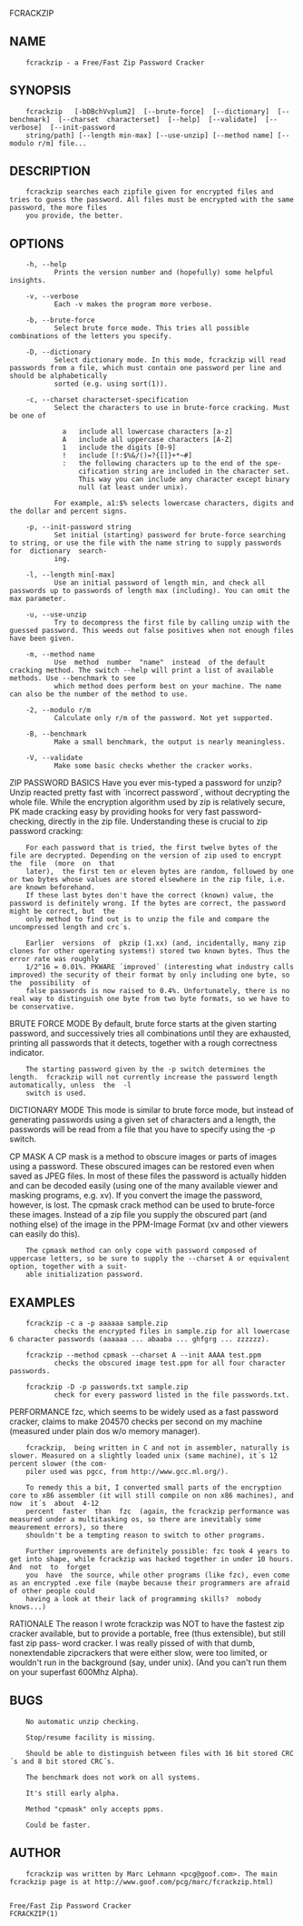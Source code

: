   FCRACKZIP
 
## NAME
        fcrackzip - a Free/Fast Zip Password Cracker
 
## SYNOPSIS
        fcrackzip   [-bDBchVvplum2]  [--brute-force]  [--dictionary]  [--benchmark]  [--charset  characterset]  [--help]  [--validate]  [--verbose]  [--init-password
        string/path] [--length min-max] [--use-unzip] [--method name] [--modulo r/m] file...
 
## DESCRIPTION
        fcrackzip searches each zipfile given for encrypted files and tries to guess the password. All files must be encrypted with the same password, the more files
        you provide, the better.
 
## OPTIONS
        -h, --help
               Prints the version number and (hopefully) some helpful insights.
 
        -v, --verbose
               Each -v makes the program more verbose.
 
        -b, --brute-force
               Select brute force mode. This tries all possible combinations of the letters you specify.
 
        -D, --dictionary
               Select dictionary mode. In this mode, fcrackzip will read passwords from a file, which must contain one password per line and should be alphabetically
               sorted (e.g. using sort(1)).
 
        -c, --charset characterset-specification
               Select the characters to use in brute-force cracking. Must be one of
 
                 a   include all lowercase characters [a-z]
                 A   include all uppercase characters [A-Z]
                 1   include the digits [0-9]
                 !   include [!:$%&/()=?{[]}+*~#]
                 :   the following characters up to the end of the spe-
                     cification string are included in the character set.
                     This way you can include any character except binary
                     null (at least under unix).
 
               For example, a1:$% selects lowercase characters, digits and the dollar and percent signs.
 
        -p, --init-password string
               Set initial (starting) password for brute-force searching to string, or use the file with the name string to supply passwords for  dictionary  search‐
               ing.
 
        -l, --length min[-max]
               Use an initial password of length min, and check all passwords up to passwords of length max (including). You can omit the max parameter.
 
        -u, --use-unzip
               Try to decompress the first file by calling unzip with the guessed password. This weeds out false positives when not enough files have been given.
 
        -m, --method name
               Use  method  number  "name"  instead  of the default cracking method. The switch --help will print a list of available methods. Use --benchmark to see
               which method does perform best on your machine. The name can also be the number of the method to use.
 
        -2, --modulo r/m
               Calculate only r/m of the password. Not yet supported.
 
        -B, --benchmark
               Make a small benchmark, the output is nearly meaningless.
 
        -V, --validate
               Make some basic checks whether the cracker works.
 
 ZIP PASSWORD BASICS
        Have you ever mis-typed a password for unzip? Unzip reacted pretty fast with ´incorrect password´, without decrypting the whole file.  While  the  encryption
        algorithm used by zip is relatively secure, PK made cracking easy by providing hooks for very fast password-checking, directly in the zip file. Understanding
        these is crucial to zip password cracking:
 
        For each password that is tried, the first twelve bytes of the file are decrypted. Depending on the version of zip used to encrypt the  file  (more  on  that
        later),  the first ten or eleven bytes are random, followed by one or two bytes whose values are stored elsewhere in the zip file, i.e. are known beforehand.
        If these last bytes don't have the correct (known) value, the password is definitely wrong. If the bytes are correct, the password might be correct, but  the
        only method to find out is to unzip the file and compare the uncompressed length and crc´s.
 
        Earlier  versions  of  pkzip (1.xx) (and, incidentally, many zip clones for other operating systems!) stored two known bytes. Thus the error rate was roughly
        1/2^16 = 0.01%. PKWARE ´improved´ (interesting what industry calls improved) the security of their format by only including one byte, so the  possibility  of
        false passwords is now raised to 0.4%. Unfortunately, there is no real way to distinguish one byte from two byte formats, so we have to be conservative.
 
 BRUTE FORCE MODE
        By  default, brute force starts at the given starting password, and successively tries all combinations until they are exhausted, printing all passwords that
        it detects, together with a rough correctness indicator.
 
        The starting password given by the -p switch determines the length.  fcrackzip will not currently increase the password length automatically, unless  the  -l
        switch is used.
 
 DICTIONARY MODE
        This mode is similar to brute force mode, but instead of generating passwords using a given set of characters and a length, the passwords will be read from a
        file that you have to specify using the -p switch.
 
 CP MASK
        A CP mask is a method to obscure images or parts of images using a password.  These obscured images can be restored even when saved as JPEG files. In most of
        these  files the password is actually hidden and can be decoded easily (using one of the many available viewer and masking programs, e.g. xv). If you convert
        the image the password, however, is lost. The cpmask crack method can be used to brute-force these images. Instead of a zip file you supply the obscured part
        (and nothing else) of the image in the PPM-Image Format (xv and other viewers can easily do this).
 
        The cpmask method can only cope with password composed of uppercase letters, so be sure to supply the --charset A or equivalent option, together with a suit‐
        able initialization password.
 
## EXAMPLES
        fcrackzip -c a -p aaaaaa sample.zip
               checks the encrypted files in sample.zip for all lowercase 6 character passwords (aaaaaa ... abaaba ... ghfgrg ... zzzzzz).
 
        fcrackzip --method cpmask --charset A --init AAAA test.ppm
               checks the obscured image test.ppm for all four character passwords.
 
        fcrackzip -D -p passwords.txt sample.zip
               check for every password listed in the file passwords.txt.
 
 PERFORMANCE
        fzc, which seems to be widely used as a fast password cracker, claims to make 204570 checks per second on my machine (measured under  plain  dos  w/o  memory
        manager).
 
        fcrackzip,  being written in C and not in assembler, naturally is slower. Measured on a slightly loaded unix (same machine), it´s 12 percent slower (the com‐
        piler used was pgcc, from http://www.gcc.ml.org/).
 
        To remedy this a bit, I converted small parts of the encryption core to x86 assembler (it will still compile on non x86 machines), and now  it´s  about  4-12
        percent  faster  than  fzc  (again, the fcrackzip performance was measured under a multitasking os, so there are inevitably some meaurement errors), so there
        shouldn't be a tempting reason to switch to other programs.
 
        Further improvements are definitely possible: fzc took 4 years to get into shape, while fcrackzip was hacked together in under 10 hours. And  not  to  forget
        you  have  the source, while other programs (like fzc), even come as an encrypted .exe file (maybe because their programmers are afraid of other people could
        having a look at their lack of programming skills?  nobody knows...)
 
 RATIONALE
        The reason I wrote fcrackzip was NOT to have the fastest zip cracker available, but to provide a portable, free (thus extensible), but still fast  zip  pass‐
        word  cracker.  I  was  really pissed of with that dumb, nonextendable zipcrackers that were either slow, were too limited, or wouldn't run in the background
        (say, under unix). (And you can't run them on your superfast 600Mhz Alpha).
 
## BUGS
        No automatic unzip checking.
 
        Stop/resume facility is missing.
 
        Should be able to distinguish between files with 16 bit stored CRC´s and 8 bit stored CRC´s.
 
        The benchmark does not work on all systems.
 
        It's still early alpha.
 
        Method "cpmask" only accepts ppms.
 
        Could be faster.
 
## AUTHOR
        fcrackzip was written by Marc Lehmann <pcg@goof.com>. The main fcrackzip page is at http://www.goof.com/pcg/marc/fcrackzip.html)
 
                                                                    Free/Fast Zip Password Cracker                                                       FCRACKZIP(1)
